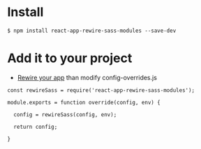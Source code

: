 
# Install

```base
$ npm install react-app-rewire-sass-modules --save-dev
```

# Add it to your project

- [Rewire your app][1] than modify config-overrides.js

[1]: https://github.com/timarney/react-app-rewired#how-to-rewire-your-create-react-app-project

```base
const rewireSass = require('react-app-rewire-sass-modules');

module.exports = function override(config, env) {

  config = rewireSass(config, env);

  return config;

}
```
